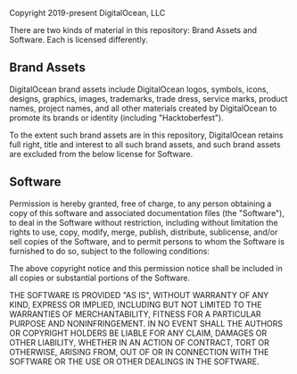 Copyright 2019-present DigitalOcean, LLC

There are two kinds of material in this repository: Brand Assets and Software. Each is licensed differently.

## Brand Assets

DigitalOcean brand assets include DigitalOcean logos, symbols, icons, designs, graphics, images, trademarks, trade dress, service marks, product names, project names, and all other materials created by DigitalOcean to promote its brands or identity (including "Hacktoberfest").

To the extent such brand assets are in this repository, DigitalOcean retains full right, title and interest to all such brand assets, and such brand assets are excluded from the below license for Software.

## Software

Permission is hereby granted, free of charge, to any person obtaining a copy of this software and associated documentation files (the "Software"), to deal in the Software without restriction, including without limitation the rights to use, copy, modify, merge, publish, distribute, sublicense, and/or sell copies of the Software, and to permit persons to whom the Software is furnished to do so, subject to the following conditions:

The above copyright notice and this permission notice shall be included in all copies or substantial portions of the Software.

THE SOFTWARE IS PROVIDED "AS IS", WITHOUT WARRANTY OF ANY KIND, EXPRESS OR IMPLIED, INCLUDING BUT NOT LIMITED TO THE WARRANTIES OF MERCHANTABILITY, FITNESS FOR A PARTICULAR PURPOSE AND NONINFRINGEMENT. IN NO EVENT SHALL THE AUTHORS OR COPYRIGHT HOLDERS BE LIABLE FOR ANY CLAIM, DAMAGES OR OTHER LIABILITY, WHETHER IN AN ACTION OF CONTRACT, TORT OR OTHERWISE, ARISING FROM, OUT OF OR IN CONNECTION WITH THE SOFTWARE OR THE USE OR OTHER DEALINGS IN THE SOFTWARE.
